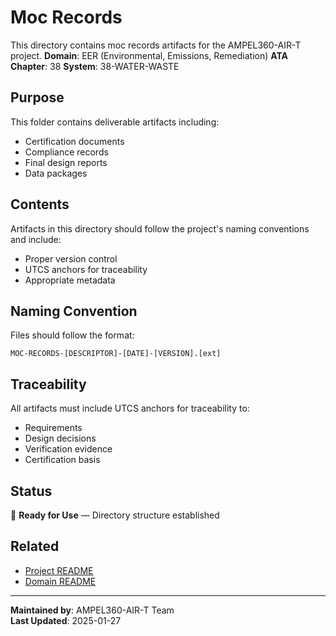 # Moc Records
This directory contains moc records artifacts for the AMPEL360-AIR-T project.
**Domain**: EER (Environmental, Emissions, Remediation)
**ATA Chapter**: 38
**System**: 38-WATER-WASTE

## Purpose
This folder contains deliverable artifacts including:
- Certification documents
- Compliance records
- Final design reports
- Data packages

## Contents
Artifacts in this directory should follow the project's naming conventions and include:
- Proper version control
- UTCS anchors for traceability
- Appropriate metadata

## Naming Convention
Files should follow the format:
```
MOC-RECORDS-[DESCRIPTOR]-[DATE]-[VERSION].[ext]
```

## Traceability
All artifacts must include UTCS anchors for traceability to:
- Requirements
- Design decisions
- Verification evidence
- Certification basis

## Status
🚧 **Ready for Use** — Directory structure established

## Related
- [Project README](../../README.md)
- [Domain README](../../../README.md)

---
**Maintained by**: AMPEL360-AIR-T Team  
**Last Updated**: 2025-01-27
